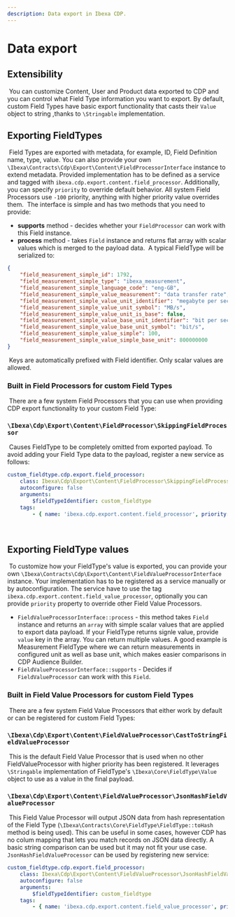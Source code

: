 ```yaml
---
description: Data export in Ibexa CDP.
---
```


# Data export

## Extensibility
​
You can customize Content, User and Product data exported to CDP and you can control what Field Type information you want to export.
By default, custom Field Types have basic export functionality that casts their `Value` object to string ,thanks to `\Stringable` implementation. 
​
## Exporting FieldTypes
​
Field Types are exported with metadata, for example, ID, Field Definition name, type, value. You can also provide your own  `\Ibexa\Contracts\Cdp\Export\Content\FieldProcessorInterface` instance to extend metadata. Provided implementation has to be defined as a service and tagged with `ibexa.cdp.export.content.field_processor`. Additionally, you can specify `priority` to override default behavior. All system Field Processors use `-100` priority, anything with higher priority value overrides them.
​
The interface is simple and has two methods that you need to provide:

- **supports** method - decides whether your `FieldProcessor` can work with this Field instance.
- **process** method - takes `Field` instance and returns flat array with scalar values which is merged to the payload data.
​
A typical FieldType will be serialized to:
​
```json
{
    "field_measurement_simple_id": 1792,
    "field_measurement_simple_type": "ibexa_measurement",
    "field_measurement_simple_language_code": "eng-GB",
    "field_measurement_simple_value_measurement": "data transfer rate",
    "field_measurement_simple_value_unit_identifier": "megabyte per second",
    "field_measurement_simple_value_unit_symbol": "MB/s",
    "field_measurement_simple_value_unit_is_base": false,
    "field_measurement_simple_value_base_unit_identifier": "bit per second",
    "field_measurement_simple_value_base_unit_symbol": "bit/s",
    "field_measurement_simple_value_simple": 100,
    "field_measurement_simple_value_simple_base_unit": 800000000
}
```
​
Keys are automatically prefixed with Field identifier. Only scalar values are allowed.
​
### Built in Field Processors for custom Field Types
​
There are a few system Field Processors that you can use when providing CDP export functionality to your custom Field Type:
​
### `\Ibexa\Cdp\Export\Content\FieldProcessor\SkippingFieldProcessor`
​
Causes FieldType to be completely omitted from exported payload. To avoid adding your Field Type data to the payload, register a new service as follows:
​
```yaml
custom_fieldtype.cdp.export.field_processor:
    class: Ibexa\Cdp\Export\Content\FieldProcessor\SkippingFieldProcessor
    autoconfigure: false
    arguments:
        $fieldTypeIdentifier: custom_fieldtype
    tags:
        - { name: 'ibexa.cdp.export.content.field_processor', priority: 0 }
```
​
## Exporting FieldType values
​
To customize how your FieldType's value is exported, you can provide your own `\Ibexa\Contracts\Cdp\Export\Content\FieldValueProcessorInterface` instance. Your implementation has to be registered as a service manually or by autoconfiguration. The service have to use the tag `ibexa.cdp.export.content.field_value_processor`, optionally you can provide `priority` property to override other Field Value Processors.
​
* `FieldValueProcessorInterface::process` - this method takes `Field` instance and returns an `array` with simple scalar values that are applied to export data payload. If your FieldType returns signle value, provide `value` key in the array. You can return multiple values. A good example is Measurement FieldType where we can return measurements in configured unit as well as base unit, which makes easier comparisons in CDP Audience Builder.
* `FieldValueProcessorInterface::supports` - Decides if `FieldValueProcessor` can work with this `Field`. 
​
### Built in Field Value Processors for custom Field Types
​
There are a few system Field Value Processors that either work by default or can be registered for custom Field Types:
​
### `\Ibexa\Cdp\Export\Content\FieldValueProcessor\CastToStringFieldValueProcessor`
​
This is the default Field Value Processor that is used when no other FieldValueProcessor with higher priority has been registered. It leverages `\Stringable` implementation of FieldType's `\Ibexa\Core\FieldType\Value` object to use as a value in the final payload.
​
### `\Ibexa\Cdp\Export\Content\FieldValueProcessor\JsonHashFieldValueProcessor`
​
This Field Value Processor will output JSON data from hash representation of the Field Type (`\Ibexa\Contracts\Core\FieldType\FieldType::toHash` method is being used). This can be useful in some cases, however CDP has no colum mapping that lets you match records on JSON data directly. A basic string comparison can be used but it may not fit your use case. `JsonHashFieldValueProcessor` can be used by registering new service:
​
```yaml
custom_fieldtype.cdp.export.field_processor:
    class: Ibexa\Cdp\Export\Content\FieldValueProcessor\JsonHashFieldValueProcessor
    autoconfigure: false
    arguments:
        $fieldTypeIdentifier: custom_fieldtype
    tags:
        - { name: 'ibexa.cdp.export.content.field_value_processor', priority: 0 }
```